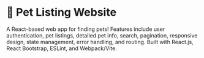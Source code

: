 # 🐾 Pet Listing Website
A React-based web app for finding pets! Features include user authentication, pet listings, detailed pet info, search, pagination, responsive design, state management, error handling, and routing. Built with React.js, React Bootstrap, ESLint, and Webpack/Vite.
